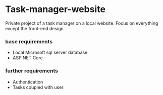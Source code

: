 # Task-manager-website
Private project of a task manager on a local website. Focus on everything except the front-end design

### base requirements
* Local Microsoft sql server database
* ASP.NET Core

### further requirements 
* Authentication
* Tasks coupled with user
